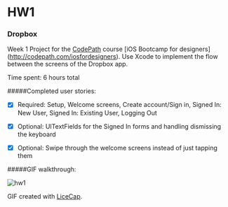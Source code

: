 # HW1 
### Dropbox

Week 1 Project for the [CodePath](http://www.codepath.com/) course [iOS Bootcamp for designers] (http://codepath.com/iosfordesigners). Use Xcode to implement the flow between the screens of the Dropbox app.

Time spent: 6 hours total

#####Completed user stories:
 * [x] Required: Setup, Welcome screens, Create account/Sign in, Signed In: New User, Signed In: Existing User, Logging Out
 * [x] Optional: UITextFields for the Signed In forms and handling dismissing the keyboard
 * [x] Optional: Swipe through the welcome screens instead of just tapping them
 

#####GIF walkthrough:

![hw1](https://cloud.githubusercontent.com/assets/10460611/6100169/99b939e2-afbe-11e4-9406-60dcd113da48.gif)

GIF created with [LiceCap](http://www.cockos.com/licecap/).

